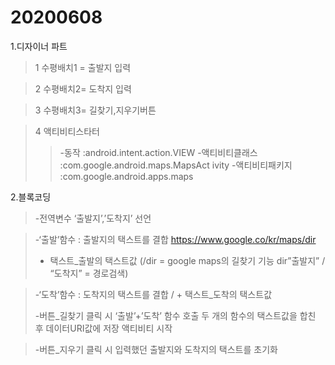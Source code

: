 # 20200608
1.디자이너 파트
> 1 수평배치1 = 출발지 입력

>2 수평배치2=  도착지 입력

>3 수평배치3= 길찾기,지우기버튼

>4 액티비티스타터
>>-동작
>>:android.intent.action.VIEW
>>-액티비티클래스
>>:com.google.android.maps.MapsAct
>>ivity 
>>-액티비티패키지
>>:com.google.android.apps.maps

2.블록코딩
> -전역변수 ‘출발지’,’도착지’ 선언

>-‘출발’함수 : 출발지의 택스트를 결합
https://www.google.co/kr/maps/dir
>+ 택스트_출발의 택스트값
>(/dir = google maps의 길찾기 기능
> dir”출발지” / “도착지” = 경로검색)

>-‘도착’함수 : 도착지의 택스트를 결합
>/ + 택스트_도착의 택스트값
>
>-버튼_길찾기 클릭 시
>‘출발’+’도착’ 함수 호출
>두 개의 함수의 택스트값을 합친 후
>데이터URI값에 저장
>액티비티 시작

>-버튼_지우기  클릭 시
>입력했던 출발지와 도착지의 택스트를
>초기화


